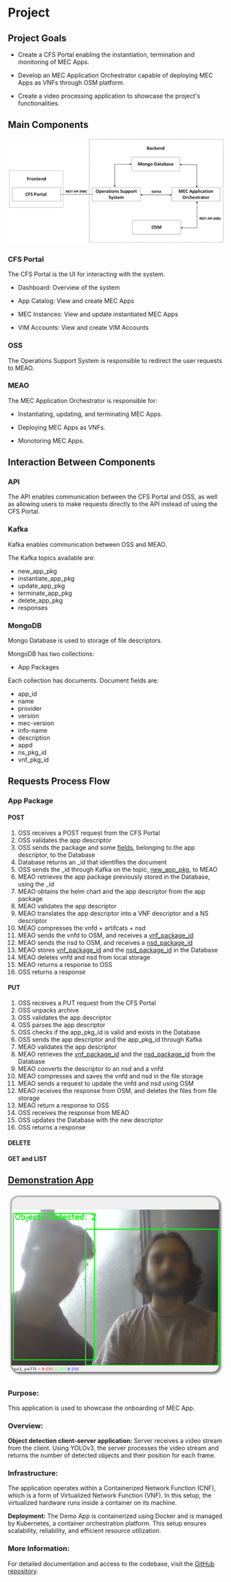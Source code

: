 # Project


## Project Goals

- Create a CFS Portal enabling the instantiation, termination and monitoring of MEC Apps.

- Develop an MEC Application Orchestrator capable of deploying MEC Apps as VNFs through OSM platform.

- Create a video processing application to showcase the project's functionalities.


## Main Components

![Project Diagram](./images/Drawing6.png)


### CFS Portal

The CFS Portal is the UI for interacting with the system. 

- Dashboard: Overview of the system

- App Catalog: View and create MEC Apps

- MEC Instances: View and update instantiated MEC Apps

- VIM Accounts: View and create VIM Accounts


### OSS

The Operations Support System is responsible to redirect the user requests to MEAO.


### MEAO

The MEC Application Orchestrator is responsible for:

- Instantiating, updating, and terminating MEC Apps.

- Deploying MEC Apps as VNFs.

- Monotoring MEC Apps.

## Interaction Between Components

### API

The API enables communication between the CFS Portal and OSS, as well as allowing users to make requests directly to the API instead of using the CFS Portal.

### Kafka

Kafka enables communication between OSS and MEAO.

The Kafka topics available are: 
- new_app_pkg <a id="new_app_pkg"></a>
- instantiate_app_pkg <a id="instantiate_app_pkg"></a>
- update_app_pkg <a id="update_app_pkg"></a>
- terminate_app_pkg <a id="terminate_app_pkg"></a>
- delete_app_pkg <a id="delete_app_pkg"></a>
- responses <a id="responses"></a>


### MongoDB

Mongo Database is used to storage of file descriptors. 

MongoDB has two collections:
- App Packages


Each collection has documents. Document fields are: <a id="document-fields"></a>
- app_id
- name
- provider
- version
- mec-version
- info-name
- description
- appd
- ns_pkg_id
- vnf_pkg_id

## Requests Process Flow

### App Package

#### POST

1. OSS receives a POST request from the CFS Portal
2. OSS validates the app descriptor
3. OSS sends the package and some [fields](#document-fields), belonging to the app descriptor, to the Database
4. Database returns an _id that identifies the document
5. OSS sends the _id through Kafka on the topic, [new_app_pkg](#new_app_pkg), to MEAO
6. MEAO retrieves the app package previously stored in the Database, using the _id
7. MEAO obtains the helm chart and the app descriptor from the app package
8. MEAO validates the app descriptor
9. MEAO translates the app descriptor into a VNF descriptor and a NS descriptor
10. MEAO compresses the vnfd + artifcats + nsd
11. MEAO sends the vnfd to OSM, and receives a [vnf_package_id](#document-fields)
12. MEAO sends the nsd to OSM, and receives a [nsd_package_id](#document-fields)
13. MEAO stores [vnf_package_id](#document-fields) and the [nsd_package_id](#document-fields) in the Database
14. MEAO deletes vnfd and nsd from local storage
15. MEAO returns a response to OSS
16. OSS returns a response 


#### PUT
1. OSS receives a PUT request from the CFS Portal
2. OSS unpacks archive
3. OSS validates the app descriptor
3. OSS parses the app descriptor
4. OSS checks if the app_pkg_id is valid and exists in the Database  
5. OSS sends the app descriptor and the app_pkg_id through Kafka
6. MEAO validates the app descriptor
7. MEAO retrieves the [vnf_package_id](#document-fields) and the [nsd_package_id](#document-fields) from the Database
8. MEAO converts the descriptor to an nsd and a vnfd
9. MEAO compresses and saves the vnfd and nsd in the file storage 
9. MEAO sends a request to update the vnfd and nsd using OSM
10. MEAO receives the response from OSM, and deletes the files from file storage
11. MEAO return a response to OSS
12. OSS receives the response from MEAO
13. OSS updates the Database with the new descriptor 
14. OSS returns a response

#### DELETE

#### GET and LIST


## [Demonstration App](https://github.com/PedroDSFerreira/video-object-detection)

![Example Image](./images/demo_app.png)

### Purpose:
This application is used to showcase the onboarding of MEC App.

### Overview:
**Object detection client-server application:**
Server receives a video stream from the client. Using YOLOv3, the server processes the video stream and returns the number of detected objects and their position for each frame.

### Infrastructure:
The application operates within a Containerized Network Function (CNF), which is a form of Virtualized Network Function (VNF). In this setup, the virtualized hardware runs inside a container on its machine.

**Deployment:**
The Demo App is containerized using Docker and is managed by Kubernetes, a container orchestration platform. This setup ensures scalability, reliability, and efficient resource utilization.

### More Information:
For detailed documentation and access to the codebase, visit the [GitHub repository](https://github.com/PedroDSFerreira/video-object-detection).